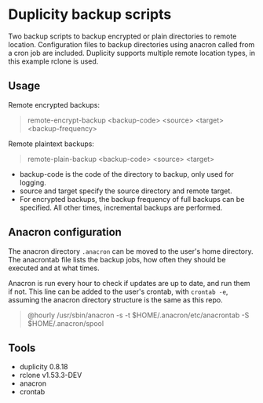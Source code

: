 # Duplicity backup scripts

Two backup scripts to backup encrypted or plain directories to remote location.
Configuration files to backup directories using anacron called from a cron job are included.
Duplicity supports multiple remote location types, in this example rclone is used.

## Usage

Remote encrypted backups:
> remote-encrypt-backup \<backup-code\> \<source\> \<target\> \<backup-frequency\>

Remote plaintext backups:
> remote-plain-backup \<backup-code\> \<source\> \<target\>

- backup-code is the code of the directory to backup, only used for logging.
- source and target specify the source directory and remote target.
- For encrypted backups, the backup frequency of full backups can be specified. All other times, incremental backups are performed.


## Anacron configuration

The anacron directory `.anacron` can be moved to the user's home directory. The anacrontab file lists the backup jobs, how often they should be executed and at what times.

Anacron is run every hour to check if updates are up to date, and run them if not. This line can be added to the user's crontab, with `crontab -e`, assuming the anacron directory structure is the same as this repo.

> @hourly /usr/sbin/anacron -s -t $HOME/.anacron/etc/anacrontab -S $HOME/.anacron/spool

## Tools
- duplicity 0.8.18
- rclone v1.53.3-DEV
- anacron
- crontab
